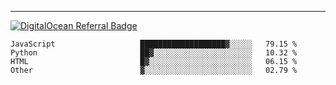 ---
[![DigitalOcean Referral Badge](https://web-platforms.sfo2.digitaloceanspaces.com/WWW/Badge%203.svg)](https://www.digitalocean.com/?refcode=37fa54d82492&utm_campaign=Referral_Invite&utm_medium=Referral_Program&utm_source=badge)

<!--START_SECTION:waka-->

```text
JavaScript                   ███████████████████▓░░░░░   79.15 %
Python                       ██▓░░░░░░░░░░░░░░░░░░░░░░   10.32 %
HTML                         █▓░░░░░░░░░░░░░░░░░░░░░░░   06.15 %
Other                        ▓░░░░░░░░░░░░░░░░░░░░░░░░   02.79 %
```

<!--END_SECTION:waka-->


[linkedin]: https://www.linkedin.com/in/mohamed-elh/

